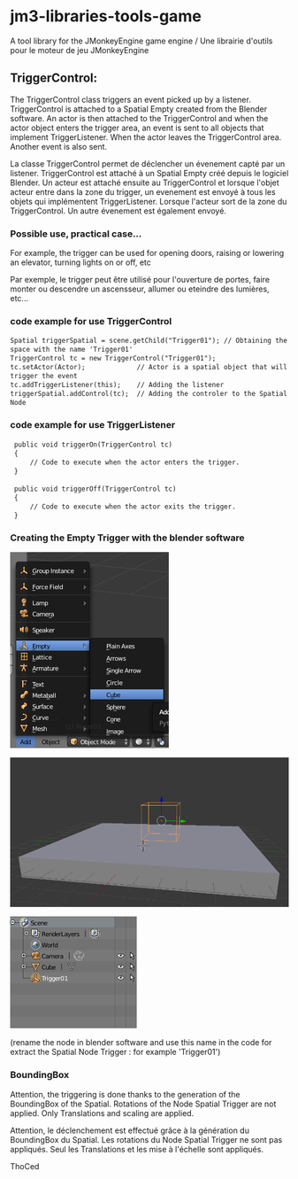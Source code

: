 # jm3-libraries-tools-game
A tool library for the JMonkeyEngine game engine /  Une librairie d'outils pour le moteur de jeu JMonkeyEngine

## TriggerControl:


The TriggerControl class triggers an event picked up by a listener. TriggerControl is attached to a Spatial Empty created from the Blender software. An actor is then attached to the TriggerControl and when the actor object enters the trigger area, an event is sent to all objects that implement TriggerListener. When the actor leaves the TriggerControl area. Another event is also sent.

La classe TriggerControl permet de déclencher un évenement capté par un listener. TriggerControl est attaché à un Spatial Empty créé depuis le logiciel Blender. Un acteur est attaché ensuite au TriggerControl et lorsque l'objet acteur entre dans la zone du trigger, un evenement est envoyé à tous les objets qui implémentent TriggerListener. Lorsque l'acteur sort de la zone du TriggerControl. Un autre évenement est également envoyé.

### Possible use, practical case...

For example, the trigger can be used for opening doors, raising or lowering an elevator, turning lights on or off, etc

Par exemple, le trigger peut être utilisé pour l'ouverture de portes, faire monter ou descendre un ascensseur, allumer ou eteindre des lumières, etc... 

### code example for use TriggerControl

``` 
Spatial triggerSpatial = scene.getChild("Trigger01"); // Obtaining the space with the name 'Trigger01'
TriggerControl tc = new TriggerControl("Trigger01");
tc.setActor(Actor);             // Actor is a spatial object that will trigger the event
tc.addTriggerListener(this);    // Adding the listener
triggerSpatial.addControl(tc);  // Adding the controler to the Spatial Node
```

### code example for use TriggerListener

``` 
 public void triggerOn(TriggerControl tc)
 {
     // Code to execute when the actor enters the trigger.
 }

 public void triggerOff(TriggerControl tc) 
 {
     // Code to execute when the actor exits the trigger.    
 }
  ``` 
### Creating the Empty Trigger with the blender software

![Image Add](https://github.com/thoced/jm3-libraries-tools-game/blob/master/src/images/blender-add-empty.png)

![Image Scene](https://github.com/thoced/jm3-libraries-tools-game/blob/master/src/images/blender-trigger.png)

![Image Scene-graph](https://github.com/thoced/jm3-libraries-tools-game/blob/master/src/images/blender-scene.png)

(rename the node in blender software and use this name in the code for extract the Spatial Node Trigger : for example 'Trigger01')

### BoundingBox

Attention, the triggering is done thanks to the generation of the BoundingBox of the Spatial. Rotations of the Node Spatial Trigger are not applied. Only Translations and scaling are applied.

Attention, le déclenchement est effectué grâce à la génération du BoundingBox du Spatial. Les rotations du Node Spatial Trigger ne sont pas appliqués. Seul les Translations et les mise à l'échelle sont appliqués.

ThoCed
